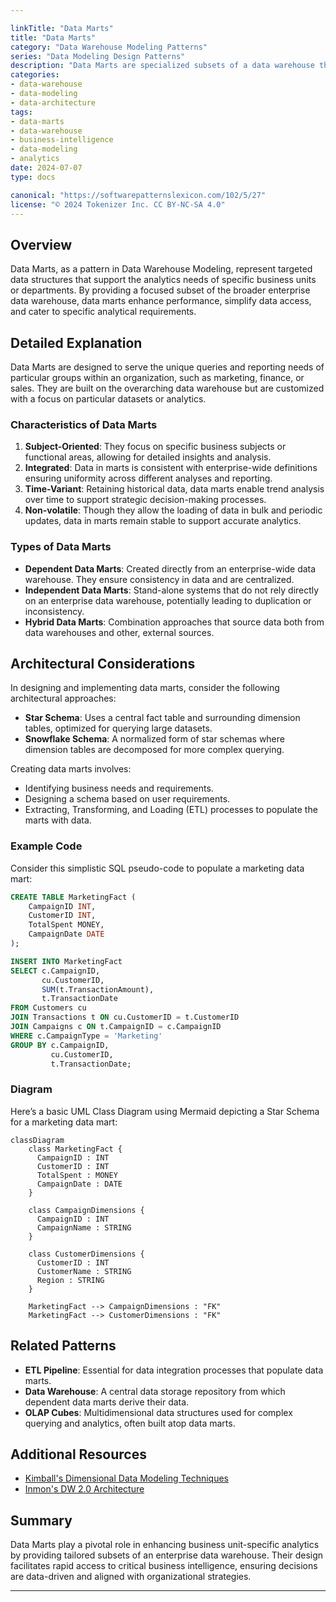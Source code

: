 ```yaml
---

linkTitle: "Data Marts"
title: "Data Marts"
category: "Data Warehouse Modeling Patterns"
series: "Data Modeling Design Patterns"
description: "Data Marts are specialized subsets of a data warehouse that focus on specific business functions or departmental needs, streamlining data access and analytical processing."
categories:
- data-warehouse
- data-modeling
- data-architecture
tags:
- data-marts
- data-warehouse
- business-intelligence
- data-modeling
- analytics
date: 2024-07-07
type: docs

canonical: "https://softwarepatternslexicon.com/102/5/27"
license: "© 2024 Tokenizer Inc. CC BY-NC-SA 4.0"
---
```



## Overview

Data Marts, as a pattern in Data Warehouse Modeling, represent targeted data structures that support the analytics needs of specific business units or departments. By providing a focused subset of the broader enterprise data warehouse, data marts enhance performance, simplify data access, and cater to specific analytical requirements.

## Detailed Explanation

Data Marts are designed to serve the unique queries and reporting needs of particular groups within an organization, such as marketing, finance, or sales. They are built on the overarching data warehouse but are customized with a focus on particular datasets or analytics.

### Characteristics of Data Marts

1. **Subject-Oriented**: They focus on specific business subjects or functional areas, allowing for detailed insights and analysis.
2. **Integrated**: Data in marts is consistent with enterprise-wide definitions ensuring uniformity across different analyses and reporting.
3. **Time-Variant**: Retaining historical data, data marts enable trend analysis over time to support strategic decision-making processes.
4. **Non-volatile**: Though they allow the loading of data in bulk and periodic updates, data in marts remain stable to support accurate analytics.

### Types of Data Marts

- **Dependent Data Marts**: Created directly from an enterprise-wide data warehouse. They ensure consistency in data and are centralized.
- **Independent Data Marts**: Stand-alone systems that do not rely directly on an enterprise data warehouse, potentially leading to duplication or inconsistency.
- **Hybrid Data Marts**: Combination approaches that source data both from data warehouses and other, external sources.

## Architectural Considerations

In designing and implementing data marts, consider the following architectural approaches:
- **Star Schema**: Uses a central fact table and surrounding dimension tables, optimized for querying large datasets.
- **Snowflake Schema**: A normalized form of star schemas where dimension tables are decomposed for more complex querying.
  
Creating data marts involves:
- Identifying business needs and requirements.
- Designing a schema based on user requirements.
- Extracting, Transforming, and Loading (ETL) processes to populate the marts with data.

### Example Code

Consider this simplistic SQL pseudo-code to populate a marketing data mart:

```sql
CREATE TABLE MarketingFact (
    CampaignID INT,
    CustomerID INT,
    TotalSpent MONEY,
    CampaignDate DATE
);

INSERT INTO MarketingFact
SELECT c.CampaignID, 
       cu.CustomerID, 
       SUM(t.TransactionAmount), 
       t.TransactionDate
FROM Customers cu
JOIN Transactions t ON cu.CustomerID = t.CustomerID
JOIN Campaigns c ON t.CampaignID = c.CampaignID
WHERE c.CampaignType = 'Marketing'
GROUP BY c.CampaignID, 
         cu.CustomerID, 
         t.TransactionDate;
```

### Diagram

Here’s a basic UML Class Diagram using Mermaid depicting a Star Schema for a marketing data mart:

```mermaid
classDiagram
    class MarketingFact {
      CampaignID : INT
      CustomerID : INT
      TotalSpent : MONEY
      CampaignDate : DATE
    }

    class CampaignDimensions {
      CampaignID : INT
      CampaignName : STRING
    }

    class CustomerDimensions {
      CustomerID : INT
      CustomerName : STRING
      Region : STRING
    }

    MarketingFact --> CampaignDimensions : "FK"
    MarketingFact --> CustomerDimensions : "FK"
```

## Related Patterns

- **ETL Pipeline**: Essential for data integration processes that populate data marts.
- **Data Warehouse**: A central data storage repository from which dependent data marts derive their data.
- **OLAP Cubes**: Multidimensional data structures used for complex querying and analytics, often built atop data marts.

## Additional Resources

- [Kimball's Dimensional Data Modeling Techniques](https://www.kimballgroup.com/)
- [Inmon's DW 2.0 Architecture](https://www.inmoncif.com/)

## Summary

Data Marts play a pivotal role in enhancing business unit-specific analytics by providing tailored subsets of an enterprise data warehouse. Their design facilitates rapid access to critical business intelligence, ensuring decisions are data-driven and aligned with organizational strategies.

---
